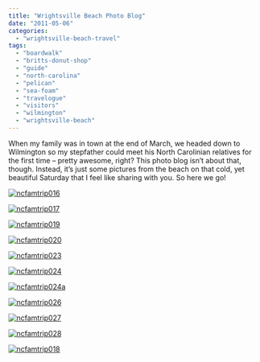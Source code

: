 ```yaml
---
title: "Wrightsville Beach Photo Blog"
date: "2011-05-06"
categories:
  - "wrightsville-beach-travel"
tags:
  - "boardwalk"
  - "britts-donut-shop"
  - "guide"
  - "north-carolina"
  - "pelican"
  - "sea-foam"
  - "travelogue"
  - "visitors"
  - "wilmington"
  - "wrightsville-beach"
---
```


When my family was in town at the end of March, we headed down to Wilmington so my stepfather could meet his North Carolinian relatives for the first time – pretty awesome, right? This photo blog isn’t about that, though. Instead, it’s just some pictures from the beach on that cold, yet beautiful Saturday that I feel like sharing with you. So here we go!




<div class="caption">

[![](http://www.rebeccagomezfarrell.com/wp-content/uploads/2011/05/ncfamtrip016.jpg "ncfamtrip016")](http://www.rebeccagomezfarrell.com/wp-content/uploads/2011/05/ncfamtrip016.jpg)</div>





<div class="caption">

[![](http://www.rebeccagomezfarrell.com/wp-content/uploads/2011/05/ncfamtrip017.jpg "ncfamtrip017")](http://www.rebeccagomezfarrell.com/wp-content/uploads/2011/05/ncfamtrip017.jpg)</div>





<div class="caption">

[![](http://www.rebeccagomezfarrell.com/wp-content/uploads/2011/05/ncfamtrip019.jpg "ncfamtrip019")](http://www.rebeccagomezfarrell.com/wp-content/uploads/2011/05/ncfamtrip019.jpg)</div>





<div class="caption">

[![](http://www.rebeccagomezfarrell.com/wp-content/uploads/2011/05/ncfamtrip020.jpg "ncfamtrip020")](http://www.rebeccagomezfarrell.com/wp-content/uploads/2011/05/ncfamtrip020.jpg)</div>





<div class="caption">

[![](http://www.rebeccagomezfarrell.com/wp-content/uploads/2011/05/ncfamtrip023.jpg "ncfamtrip023")](http://www.rebeccagomezfarrell.com/wp-content/uploads/2011/05/ncfamtrip023.jpg)</div>





<div class="caption">

[![](http://www.rebeccagomezfarrell.com/wp-content/uploads/2011/05/ncfamtrip024.jpg "ncfamtrip024")](http://www.rebeccagomezfarrell.com/wp-content/uploads/2011/05/ncfamtrip024.jpg)</div>





<div class="caption">

[![](http://www.rebeccagomezfarrell.com/wp-content/uploads/2011/05/ncfamtrip024a.jpg "ncfamtrip024a")](http://www.rebeccagomezfarrell.com/wp-content/uploads/2011/05/ncfamtrip024a.jpg)</div>





<div class="caption">

[![](http://www.rebeccagomezfarrell.com/wp-content/uploads/2011/05/ncfamtrip026.jpg "ncfamtrip026")](http://www.rebeccagomezfarrell.com/wp-content/uploads/2011/05/ncfamtrip026.jpg)</div>





<div class="caption">

[![](http://www.rebeccagomezfarrell.com/wp-content/uploads/2011/05/ncfamtrip027.jpg "ncfamtrip027")](http://www.rebeccagomezfarrell.com/wp-content/uploads/2011/05/ncfamtrip027.jpg)</div>





<div class="caption">

[![](http://www.rebeccagomezfarrell.com/wp-content/uploads/2011/05/ncfamtrip028.jpg "ncfamtrip028")](http://www.rebeccagomezfarrell.com/wp-content/uploads/2011/05/ncfamtrip028.jpg)</div>





<div class="caption">

[![](http://www.rebeccagomezfarrell.com/wp-content/uploads/2011/05/ncfamtrip018.jpg "ncfamtrip018")](http://www.rebeccagomezfarrell.com/wp-content/uploads/2011/05/ncfamtrip018.jpg)</div>

